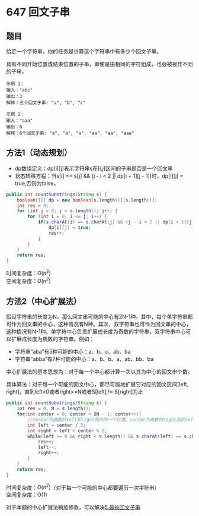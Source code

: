 # 647 回文子串

## 题目
给定一个字符串，你的任务是计算这个字符串中有多少个回文子串。

具有不同开始位置或结束位置的子串，即使是由相同的字符组成，也会被视作不同的子串。

    示例 1：
    输入："abc"
    输出：3
    解释：三个回文子串: "a", "b", "c"

    示例 2：
    输入："aaa"
    输出：6
    解释：6个回文子串: "a", "a", "a", "aa", "aa", "aaa"
## 方法1（动态规划）
* dp数组定义：dp[i][j]表示字符串s在[i,j]区间的子串是否是一个回文串
* 状态转移方程：当s[i] == s[j] && (j - i < 2 || dp[i + 1][j - 1])时，dp[i][j] = true,否则为false。

```java
public int countSubstrings(String s) {
    boolean[][] dp = new boolean[s.length()][s.length()];
    int res = 0;
    for (int j = 0; j < s.length(); j++) {
        for (int i = 0; i <= j; i++) {
            if(s.charAt(i) == s.charAt(j) && (j - i < 2 || dp[i + 1][j - 1])) {
                dp[i][j] = true;
                res++;
            }
        }
    }
    return res;
}
```

时间复杂度：$O(n^2)$  
空间复杂度：$O(n^2)$
  


## 方法2（中心扩展法）
假设字符串的长度为N，那么回文串可能的中心有2N-1种。其中，每个单字符串都可作为回文串的中心，这种情况有N种。其次，双字符串也可作为回文串的中心，这种情况有N-1种。单字符中心负责扩展成长度为奇数的字符串，双字符串中心可以扩展成长度为偶数的字符串。例如：
* 字符串“aba”有5种可能的中心：a、b、c、ab、ba  
* 字符串“abba”有7种可能的中心：a、b、b、a、ab、bb、ba

中心扩展法的基本思想为：对于每一个中心都计算一次以其为中心的回文串个数。

具体算法：对于每一个可能的回文中心，都尽可能地扩展它对应的回文区间[left, right]，直到left<0或者right>=N或者S[left] != S[right]为止

```java
public int countSubstrings(String s) {
    int res = 0, N = s.length();
    for(int center = 0; center < 2N - 1; center++){
        //center为偶数时left和right指向同一个位置，center为奇数时right指向left的后一个位置
        int left = center / 2;
        int right = left + center % 2;
        while(left >= 0 && right < s.length() && s.charAt(left) == s.charAt(right)){
            res++;
            left--;
            right++;
        }
    }
    return res;
}
```
时间复杂度：$O(n^2)$（对于每一个可能的中心都要遍历一次字符串）  
空间复杂度：O(1)

对于本题的中心扩展法稍加修改，可以解决[5.最长回文子串](https://github.com/wyh317/Leetcode/blob/master/%E5%AD%97%E7%AC%A6%E4%B8%B2/5.%20%E6%9C%80%E9%95%BF%E5%9B%9E%E6%96%87%E5%AD%90%E4%B8%B2.md)

